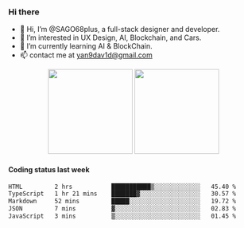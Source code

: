 
### Hi there 

- 👋 Hi, I’m @SAGO68plus, a full-stack designer and developer.
- 👀 I’m interested in UX Design, AI, Blockchain, and Cars.
- 🌱 I’m currently learning AI & BlockChain.
- 📫 contact me at yan9dav1d@gmail.com
<div align="center">
  <span>  </span>
  <img height="170px" src="https://github-readme-stats.vercel.app/api?username=SAGO68plus" />
  <span>  </span>
  <img height="170px" src="https://github-readme-stats.vercel.app/api/top-langs/?username=SAGO68plus&layout=compact&langs_count=8" />
  <span>  </span>
</div>

#### Coding status last week
<!--START_SECTION:waka-->

```txt
HTML         2 hrs           ███████████▒░░░░░░░░░░░░░   45.40 %
TypeScript   1 hr 21 mins    ███████▓░░░░░░░░░░░░░░░░░   30.57 %
Markdown     52 mins         █████░░░░░░░░░░░░░░░░░░░░   19.72 %
JSON         7 mins          ▓░░░░░░░░░░░░░░░░░░░░░░░░   02.83 %
JavaScript   3 mins          ▒░░░░░░░░░░░░░░░░░░░░░░░░   01.45 %
```

<!--END_SECTION:waka-->

